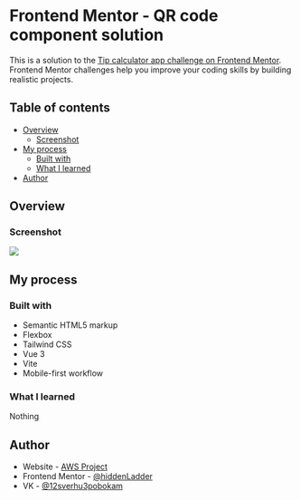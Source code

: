 # Frontend Mentor - QR code component solution

This is a solution to the [Tip calculator app challenge on Frontend Mentor](https://www.frontendmentor.io/challenges/tip-calculator-app-ugJNGbJUX). Frontend Mentor challenges help you improve your coding skills by building realistic projects.

## Table of contents

- [Overview](#overview)
  - [Screenshot](#screenshot)
- [My process](#my-process)
  - [Built with](#built-with)
  - [What I learned](#what-i-learned)
- [Author](#author)

## Overview

### Screenshot

![](./screenshot.jpg)

## My process

### Built with

- Semantic HTML5 markup
- Flexbox
- Tailwind CSS
- Vue 3
- Vite
- Mobile-first workflow

### What I learned

Nothing

## Author

- Website - [AWS Project](https://aws-project.ru)
- Frontend Mentor - [@hiddenLadder](https://www.frontendmentor.io/profile/hiddenLadder)
- VK - [@12sverhu3pobokam](https://vk.com/12sverhu3pobokam)
